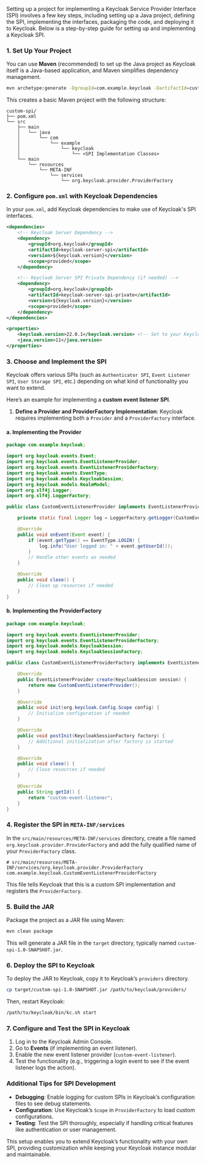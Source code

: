 Setting up a project for implementing a Keycloak Service Provider Interface (SPI) involves a few key steps, including setting up a Java project, defining the SPI, implementing the interfaces, packaging the code, and deploying it to Keycloak. Below is a step-by-step guide for setting up and implementing a Keycloak SPI.

### 1. Set Up Your Project

You can use **Maven** (recommended) to set up the Java project as Keycloak itself is a Java-based application, and Maven simplifies dependency management.

```bash
mvn archetype:generate -DgroupId=com.example.keycloak -DartifactId=custom-spi -DarchetypeArtifactId=maven-archetype-quickstart -DinteractiveMode=false
```

This creates a basic Maven project with the following structure:

```
custom-spi/
├── pom.xml
└── src
    ├── main
    │   └── java
    │       └── com
    │           └── example
    │               └── keycloak
    │                   └── <SPI Implementation Classes>
    └── main
        └── resources
            └── META-INF
                └── services
                    └── org.keycloak.provider.ProviderFactory
```

### 2. Configure `pom.xml` with Keycloak Dependencies

In your `pom.xml`, add Keycloak dependencies to make use of Keycloak's SPI interfaces.

```xml
<dependencies>
    <!-- Keycloak Server Dependency -->
    <dependency>
        <groupId>org.keycloak</groupId>
        <artifactId>keycloak-server-spi</artifactId>
        <version>${keycloak.version}</version>
        <scope>provided</scope>
    </dependency>

    <!-- Keycloak Server SPI Private Dependency (if needed) -->
    <dependency>
        <groupId>org.keycloak</groupId>
        <artifactId>keycloak-server-spi-private</artifactId>
        <version>${keycloak.version}</version>
        <scope>provided</scope>
    </dependency>
</dependencies>

<properties>
    <keycloak.version>22.0.1</keycloak.version> <!-- Set to your Keycloak version -->
    <java.version>11</java.version>
</properties>
```

### 3. Choose and Implement the SPI

Keycloak offers various SPIs (such as `Authenticator SPI`, `Event Listener SPI`, `User Storage SPI`, etc.) depending on what kind of functionality you want to extend.

Here’s an example for implementing a **custom event listener SPI**.

1. **Define a Provider and ProviderFactory Implementation**: Keycloak requires implementing both a `Provider` and a `ProviderFactory` interface.

#### a. Implementing the Provider

```java
package com.example.keycloak;

import org.keycloak.events.Event;
import org.keycloak.events.EventListenerProvider;
import org.keycloak.events.EventListenerProviderFactory;
import org.keycloak.events.EventType;
import org.keycloak.models.KeycloakSession;
import org.keycloak.models.RealmModel;
import org.slf4j.Logger;
import org.slf4j.LoggerFactory;

public class CustomEventListenerProvider implements EventListenerProvider {

    private static final Logger log = LoggerFactory.getLogger(CustomEventListenerProvider.class);

    @Override
    public void onEvent(Event event) {
        if (event.getType() == EventType.LOGIN) {
            log.info("User logged in: " + event.getUserId());
        }
        // Handle other events as needed
    }

    @Override
    public void close() {
        // Clean up resources if needed
    }
}
```

#### b. Implementing the ProviderFactory

```java
package com.example.keycloak;

import org.keycloak.events.EventListenerProvider;
import org.keycloak.events.EventListenerProviderFactory;
import org.keycloak.models.KeycloakSession;
import org.keycloak.models.KeycloakSessionFactory;

public class CustomEventListenerProviderFactory implements EventListenerProviderFactory {

    @Override
    public EventListenerProvider create(KeycloakSession session) {
        return new CustomEventListenerProvider();
    }

    @Override
    public void init(org.keycloak.Config.Scope config) {
        // Initialize configuration if needed
    }

    @Override
    public void postInit(KeycloakSessionFactory factory) {
        // Additional initialization after factory is started
    }

    @Override
    public void close() {
        // Close resources if needed
    }

    @Override
    public String getId() {
        return "custom-event-listener";
    }
}
```

### 4. Register the SPI in `META-INF/services`

In the `src/main/resources/META-INF/services` directory, create a file named `org.keycloak.provider.ProviderFactory` and add the fully qualified name of your `ProviderFactory` class.

```
# src/main/resources/META-INF/services/org.keycloak.provider.ProviderFactory
com.example.keycloak.CustomEventListenerProviderFactory
```

This file tells Keycloak that this is a custom SPI implementation and registers the `ProviderFactory`.

### 5. Build the JAR

Package the project as a JAR file using Maven:

```bash
mvn clean package
```

This will generate a JAR file in the `target` directory, typically named `custom-spi-1.0-SNAPSHOT.jar`.

### 6. Deploy the SPI to Keycloak

To deploy the JAR to Keycloak, copy it to Keycloak’s `providers` directory.

```bash
cp target/custom-spi-1.0-SNAPSHOT.jar /path/to/keycloak/providers/
```

Then, restart Keycloak:

```bash
/path/to/keycloak/bin/kc.sh start
```

### 7. Configure and Test the SPI in Keycloak

1. Log in to the Keycloak Admin Console.
2. Go to **Events** (if implementing an event listener).
3. Enable the new event listener provider (`custom-event-listener`).
4. Test the functionality (e.g., triggering a login event to see if the event listener logs the action).

### Additional Tips for SPI Development

- **Debugging**: Enable logging for custom SPIs in Keycloak’s configuration files to see debug statements.
- **Configuration**: Use Keycloak’s `Scope` in `ProviderFactory` to load custom configurations.
- **Testing**: Test the SPI thoroughly, especially if handling critical features like authentication or user management.

This setup enables you to extend Keycloak’s functionality with your own SPI, providing customization while keeping your Keycloak instance modular and maintainable.